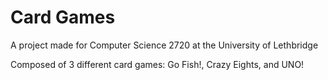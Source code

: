 # Card Games

A project made for Computer Science 2720 at the University of Lethbridge

Composed of 3 different card games: Go Fish!, Crazy Eights, and UNO!